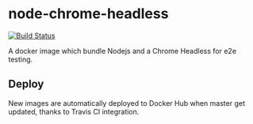 # node-chrome-headless

[![Build Status](https://travis-ci.org/Pix4D/node-chrome-headless.svg?branch=master)](https://travis-ci.org/Pix4D/node-chrome-headless)

A docker image which bundle Nodejs and a Chrome Headless for e2e testing.

## Deploy

New images are automatically deployed to Docker Hub when master get updated, thanks to Travis CI integration.
